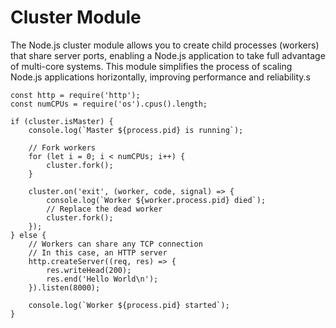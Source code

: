 # Cluster Module

The Node.js cluster module allows you to create child processes (workers) that share server ports, enabling a Node.js application to take full advantage of multi-core systems. This module simplifies the process of scaling Node.js applications horizontally, improving performance and reliability.s

``` const cluster = require('cluster');
const http = require('http');
const numCPUs = require('os').cpus().length;

if (cluster.isMaster) {
    console.log(`Master ${process.pid} is running`);

    // Fork workers
    for (let i = 0; i < numCPUs; i++) {
        cluster.fork();
    }

    cluster.on('exit', (worker, code, signal) => {
        console.log(`Worker ${worker.process.pid} died`);
        // Replace the dead worker
        cluster.fork();
    });
} else {
    // Workers can share any TCP connection
    // In this case, an HTTP server
    http.createServer((req, res) => {
        res.writeHead(200);
        res.end('Hello World\n');
    }).listen(8000);

    console.log(`Worker ${process.pid} started`);
}
```
